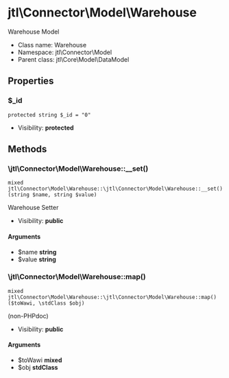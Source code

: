 jtl\Connector\Model\Warehouse
===============

Warehouse Model




* Class name: Warehouse
* Namespace: jtl\Connector\Model
* Parent class: jtl\Core\Model\DataModel





Properties
----------


### $_id

```
protected string $_id = "0"
```





* Visibility: **protected**


Methods
-------


### \jtl\Connector\Model\Warehouse::__set()

```
mixed jtl\Connector\Model\Warehouse::\jtl\Connector\Model\Warehouse::__set()(string $name, string $value)
```

Warehouse Setter



* Visibility: **public**

#### Arguments

* $name **string**
* $value **string**



### \jtl\Connector\Model\Warehouse::map()

```
mixed jtl\Connector\Model\Warehouse::\jtl\Connector\Model\Warehouse::map()($toWawi, \stdClass $obj)
```

(non-PHPdoc)



* Visibility: **public**

#### Arguments

* $toWawi **mixed**
* $obj **stdClass**


